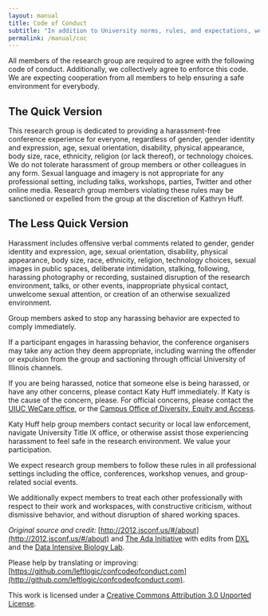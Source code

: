 ```yaml
---
layout: manual
title: Code of Conduct
subtitle: "In addition to University norms, rules, and expectations, we have adopted the following code of conduct."
permalink: /manual/coc
---
```


All members of the research group are required to agree with the following code of
conduct. Additionally, we collectively agree to enforce this code. We are
expecting cooperation from all members to help ensuring a safe environment for
everybody.

## The Quick Version

This research group is dedicated to providing a harassment-free conference experience for everyone, regardless of gender, gender identity and expression, age, sexual orientation, disability, physical appearance, body size, race, ethnicity, religion (or lack thereof), or technology choices. We do not tolerate harassment of group members or other colleagues in any form. Sexual language and imagery is not appropriate for any professional setting, including talks, workshops, parties, Twitter and other online media. Research group members violating these rules may be sanctioned or expelled from the group at the discretion of Kathryn Huff.

## The Less Quick Version

Harassment includes offensive verbal comments related to gender, gender identity and expression, age, sexual orientation, disability, physical appearance, body size, race, ethnicity, religion, technology choices, sexual images in public spaces, deliberate intimidation, stalking, following, harassing photography or recording, sustained disruption of the research environment, talks, or other events, inappropriate physical contact, unwelcome sexual attention, or creation of an otherwise sexualized environment.

Group members asked to stop any harassing behavior are expected to comply immediately.


If a participant engages in harassing behavior, the conference organisers may take any action they deem appropriate, including warning the offender or expulsion from the group and sactioning through official University of Illinois channels.

If you are being harassed, notice that someone else is being harassed, or have any other concerns, please contact Katy Huff immediately.
If Katy is the cause of the concern, please. For official concerns, please contact the [UIUC WeCare office](), or the [Campus Office of Diversity, Equity and Access]().

Katy Huff help group members contact security or local law enforcement, navigate University Title IX office, or otherwise assist those experiencing harassment to feel safe in the research environment. We value your participation.

We expect research group members to follow these rules in all professional settings including the office, conferences, workshop venues, and group-related social events.

We additionally expect members to treat each other professionally with respect to their work and workspaces, with constructive criticism, without dismissive behavior, and without disruption of shared working spaces.

_Original source and credit:_ [http://2012.jsconf.us/#/about](http://2012.jsconf.us/#/about) and [The Ada Initiative](http://geekfeminism.wikia.com/wiki/Conference_anti-harassment/Policy) with edits from  [DXL](https://dxl.ncsa.illinois.edu) and the [Data Intensive Biology Lab](http://http://ivory.idyll.org/lab/).

Please help by translating or improving: [https://github.com/leftlogic/confcodeofconduct.com](http://github.com/leftlogic/confcodeofconduct.com).

This work is licensed under a [Creative Commons Attribution 3.0 Unported License](http://creativecommons.org/licenses/by/3.0/deed.en_US).

